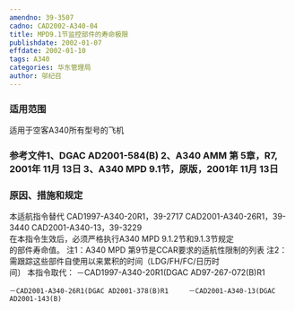 ```yaml
---
amendno: 39-3507  
cadno: CAD2002-A340-04  
title: MPD9.1节监控部件的寿命极限  
publishdate: 2002-01-07  
effdate: 2002-01-10  
tags: A340  
categories: 华东管理局  
author: 邬纪召  
---
```

  
### 适用范围  
适用于空客A340所有型号的飞机  
  
<!--more-->  
### 参考文件1、DGAC AD2001-584(B) 2、A340 AMM 第 5章，R7, 2001年 11月 13日 3、A340 MPD 9.1节，原版，2001年 11月 13日  
  
### 原因、措施和规定  
本适航指令替代 CAD1997-A340-20R1，39-2717    CAD2001-A340-26R1，39-3440 CAD2001-A340-13，39-3229  
    在本指令生效后，必须严格执行A340 MPD 9.1.2节和9.1.3节规定  
的部件寿命值。     注1：A340 MPD 第9节是CCAR要求的适航性限制的列表     注2：需跟踪这些部件自使用以来累积的时间（LDG/FH/FC/日历时  
间〕     本指令取代：     －CAD1997-A340-20R1(DGAC AD97-267-072(B)R1  
  
    －CAD2001-A340-26R1(DGAC AD2001-378(B)R1     －CAD2001-A340-13(DGAC AD2001-143(B)  
